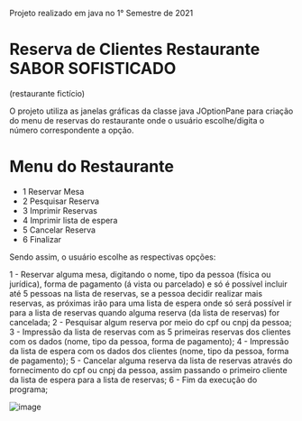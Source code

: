 
Projeto realizado em java no 1° Semestre de 2021 

# Reserva de Clientes Restaurante SABOR SOFISTICADO

(restaurante fictício)

O projeto utiliza as janelas gráficas da classe java JOptionPane para criação do menu de reservas do restaurante onde o usuário escolhe/digita o número correspondente a opção.

# Menu do Restaurante

  * 1 Reservar Mesa
  * 2 Pesquisar Reserva
  * 3 Imprimir Reservas
  * 4 Imprimir lista de espera
  * 5 Cancelar Reserva
  * 6 Finalizar
  
  Sendo assim, o usuário escolhe as respectivas opções: 
  
   1 - Reservar alguma mesa, digitando o nome, tipo da pessoa (física ou jurídica), forma de pagamento (á vista ou parcelado) e só é possível incluir até 5 pessoas na lista de reservas, se a pessoa decidir realizar mais reservas, as próximas irão para uma lista de espera onde só será possível ir para a lista de reservas quando alguma reserva (da lista de reservas) for cancelada;
   2 - Pesquisar algum reserva por meio do cpf ou cnpj da pessoa;
   3 - Impressão da lista de reservas com as 5 primeiras reservas dos clientes com os dados (nome, tipo da pessoa, forma de pagamento);
   4 - Impressão da lista de espera com os dados dos clientes (nome, tipo da pessoa, forma de pagamento);
   5 - Cancelar alguma reserva da lista de reservas através do fornecimento do cpf ou cnpj da pessoa, assim passando o primeiro cliente da lista de espera para a lista de reservas;
   6 - Fim da execução do programa;
   
   ![image](https://user-images.githubusercontent.com/68198636/184022391-fd586b59-7eb8-4df3-8c4a-dd11dd9b46d3.png)
